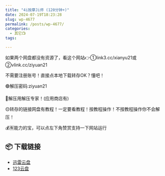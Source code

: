 ```yaml
---
title: "4i按摩Ji师 (120分钟+)"
date: 2024-07-19T18:23:28
slug: wp-4677
permalink: /posts/wp-4677/
categories:
  - 其它📺
tags:

---
```


如果两个网盘都没有资源了，看这个网站👉①link3.cc/xianyu21或②vlink.cc/ziyuan21

不需要注册账号！直接点本地下载转存OK？懂吧！

🟢解压密码:ziyuan21

🔵解压用解压专家！(应用商店有)

🟡转存的链接网盘有教程！一定要看教程！按教程操作！不按教程操作你不会解压！

💰🈶能力的宝，可以点左下角赞赏支持一下网站运行

## 📦 下载链接
- [迅雷云盘](https://blziyuan21.com/pay-download/4677?key=79cb9c6015&down_id=0)
- [123云盘](https://blziyuan21.com/pay-download/4677?key=79cb9c6015&down_id=1)

